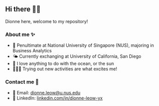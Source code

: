 ## Hi there 👋🏻

Dionne here, welcome to my repository!

### About me ✨

- 📖 Penultimate at National University of Singapore (NUS), majoring in Business Analytics
- 🌤️ Currently exchanging at University of California, San Diego
- 🌊 I love anything to do with the ocean, or the sun
- 🏄🏻‍♀️ Trying out new activities are what excites me! 



### Contact me 📱
- 📧 Email: [dionne.leow@u.nus.edu](mailto:dionne.leow@u.nus.edu)
- 💼 LinkedIn: [linkedin.com/in/dionne-leow-yx](https://www.linkedin.com/in/dionne-leow-yx/)


<!--
**di0-nne/di0-nne** is a ✨ _special_ ✨ repository because its `README.md` (this file) appears on your GitHub profile.

Here are some ideas to get you started:

- 🔭 I’m currently working on ...
- 🌱 I’m currently learning ...
- 👯 I’m looking to collaborate on ...
- 🤔 I’m looking for help with ...
- 💬 Ask me about ...
- 📫 How to reach me: ...
- 😄 Pronouns: ...
- ⚡ Fun fact: ...
-->
